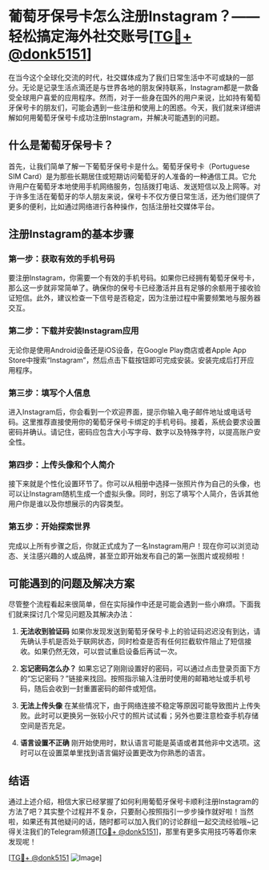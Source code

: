 # 葡萄牙保号卡怎么注册Instagram？——轻松搞定海外社交账号[[TG💪+ @donk5151](https://t.me/s/donk5151)]

在当今这个全球化交流的时代，社交媒体成为了我们日常生活中不可或缺的一部分。无论是记录生活点滴还是与世界各地的朋友保持联系，Instagram都是一款备受全球用户喜爱的应用程序。然而，对于一些身在国外的用户来说，比如持有葡萄牙保号卡的朋友们，可能会遇到一些注册和使用上的困惑。今天，我们就来详细讲解如何用葡萄牙保号卡成功注册Instagram，并解决可能遇到的问题。

## 什么是葡萄牙保号卡？

首先，让我们简单了解一下葡萄牙保号卡是什么。葡萄牙保号卡（Portuguese SIM Card）是为那些长期居住或短期访问葡萄牙的人准备的一种通信工具。它允许用户在葡萄牙本地使用手机网络服务，包括拨打电话、发送短信以及上网等。对于许多生活在葡萄牙的华人朋友来说，保号卡不仅方便日常生活，还为他们提供了更多的便利，比如通过网络进行各种操作，包括注册社交媒体平台。

## 注册Instagram的基本步骤

### 第一步：获取有效的手机号码

要注册Instagram，你需要一个有效的手机号码。如果你已经拥有葡萄牙保号卡，那么这一步就非常简单了。确保你的保号卡已经激活并且有足够的余额用于接收验证短信。此外，建议检查一下信号是否稳定，因为注册过程中需要频繁地与服务器交互。

### 第二步：下载并安装Instagram应用

无论你是使用Android设备还是iOS设备，在Google Play商店或者Apple App Store中搜索“Instagram”，然后点击下载按钮即可完成安装。安装完成后打开应用程序。

### 第三步：填写个人信息

进入Instagram后，你会看到一个欢迎界面，提示你输入电子邮件地址或电话号码。这里推荐直接使用你的葡萄牙保号卡绑定的手机号码。接着，系统会要求设置密码并确认。请记住，密码应包含大小写字母、数字以及特殊字符，以提高账户安全性。

### 第四步：上传头像和个人简介

接下来就是个性化设置环节了。你可以从相册中选择一张照片作为自己的头像，也可以让Instagram随机生成一个虚拟头像。同时，别忘了填写个人简介，告诉其他用户你是谁以及你想展示的内容类型。

### 第五步：开始探索世界

完成以上所有步骤之后，你就正式成为了一名Instagram用户！现在你可以浏览动态、关注感兴趣的人或品牌，甚至立即开始发布自己的第一张图片或视频啦！

## 可能遇到的问题及解决方案

尽管整个流程看起来很简单，但在实际操作中还是可能会遇到一些小麻烦。下面我们就来探讨几个常见问题及其解决办法：

1. **无法收到验证码**
   如果你发现发送到葡萄牙保号卡上的验证码迟迟没有到达，请先确认手机是否处于联网状态，同时检查是否有任何拦截软件阻止了短信接收。如果仍然无效，可以尝试重启设备后再试一次。

2. **忘记密码怎么办？**
   如果忘记了刚刚设置好的密码，可以通过点击登录页面下方的“忘记密码？”链接来找回。按照指示输入注册时使用的邮箱地址或手机号码，随后会收到一封重置密码的邮件或短信。

3. **无法上传头像**
   在某些情况下，由于网络连接不稳定等原因可能导致图片上传失败。此时可以更换另一张较小尺寸的照片试试看；另外也要注意检查手机存储空间是否充足。

4. **语言设置不正确**
   刚开始使用时，默认语言可能是英语或者其他非中文选项。这时可以在设置菜单里找到语言偏好设置更改为你熟悉的语言。

## 结语

通过上述介绍，相信大家已经掌握了如何利用葡萄牙保号卡顺利注册Instagram的方法了吧？其实整个过程并不复杂，只要耐心按照指引一步步操作就好啦！当然啦，如果还有其他疑问的话，随时都可以加入我们的讨论群组一起交流经验哦~记得关注我们的Telegram频道[[TG💪+ @donk5151](https://t.me/s/donk5151)]，那里有更多实用技巧等着你来发现呢！

[[TG💪+ @donk5151](https://t.me/s/donk5151) ![Image](https://i.postimg.cc/rwNCRYN7/Snipaste-2025-04-30-17-27-05.png)]